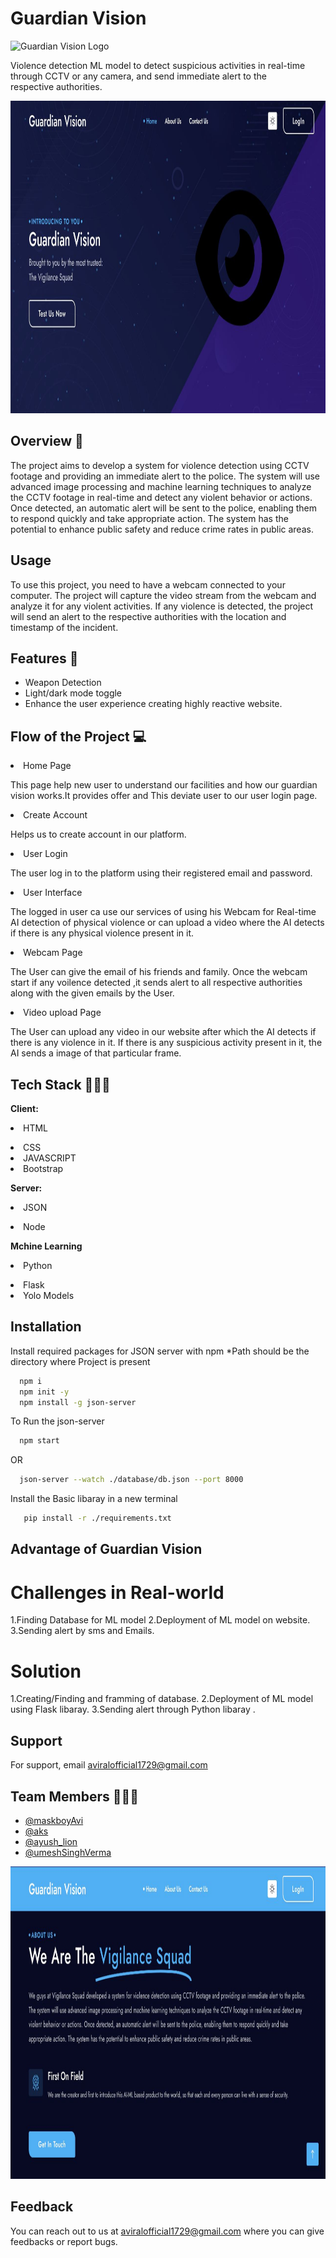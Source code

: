 # Guardian Vision

<p> <img src="https://user-images.githubusercontent.com/124444723/233845771-bd346166-71c1-4213-a015-9ce94515c755.jpg" alt="Guardian Vision Logo" width="100px" height="100px" style="background: #fff;"> </p>

<p> Violence detection ML model to detect suspicious activities in real-time through CCTV or any camera, and send immediate alert to the respective authorities. </p>

 <img src="static\images\WhatsApp Image 2023-04-24 at 01.06.23.jpg" width="900px" height="500p">

## Overview 🤖

The project aims to develop a system for violence detection using CCTV footage and providing an immediate alert to the police. The system will use advanced image processing and machine learning techniques to analyze the CCTV footage in real-time and detect any violent behavior or actions. Once detected, an automatic alert will be sent to the police, enabling them to respond quickly and take appropriate action. The system has the potential to enhance public safety and reduce crime rates in public areas.

## Usage

To use this project, you need to have a webcam connected to your computer. The project will capture the video stream from the webcam and analyze it for any violent activities. If any violence is detected, the project will send an alert to the respective authorities with the location and timestamp of the incident.

## Features 🦾

- Weapon Detection
- Light/dark mode toggle
- Enhance the user experience creating highly reactive website.

## Flow of the Project 💻

<li>  Home Page</li>  
 <p>This page help new user to understand our facilities and how our guardian vision works.It provides offer and This deviate user to our 
 user login page.</p>

<li>  Create Account</li>  
<p> Helps us to create account  in our platform.</p>

<li>  User Login</li>  
<p>The user log in to the platform using their registered email and password.</p>

<li>  User Interface</li>  
<p>The logged in user ca use our services of using his Webcam for Real-time AI detection of physical violence or can upload a video where the AI detects if there is any physical violence present in it.</p>

<li>  Webcam Page</li>  
<p>The User can give the email of his friends and family. Once the webcam start if any voilence detected ,it sends alert to all respective authorities along with the given emails by the User.</p>

<li>  Video upload Page</li>  
<p>The User can upload any video in our website after which the AI detects if there is any violence in it. If there is any suspicious activity present in it, the AI sends a image of that particular frame.</p>

## Tech Stack 🧑🏻‍💻

**Client:** <li>HTML</li>  
 <li>CSS</li>  
 <li>JAVASCRIPT</li>  
 <li>Bootstrap</li>

**Server:** <li> JSON</li>  
 <li> Node</li>

**Mchine Learning** <li> Python </li>
<li> Flask </li>  
<li> Yolo Models </li>

## Installation

Install required packages for JSON server with npm \*Path should be the directory where Project is present

```bash
  npm i
  npm init -y
  npm install -g json-server
```

To Run the json-server

```bash
  npm start
```
OR
```bash
  json-server --watch ./database/db.json --port 8000
```

Install the Basic libaray in a new terminal

```bash
   pip install -r ./requirements.txt
```

## Advantage of Guardian Vision

# Challenges in Real-world

1.Finding Database for ML model
2.Deployment of ML model on website.
3.Sending alert by sms and Emails.

# Solution

1.Creating/Finding and framming of database.
2.Deployment of ML model using Flask libaray.
3.Sending alert through Python libaray .

## Support

For support, email aviralofficial1729@gmail.com

## Team Members 🧑‍🤝‍🧑

- [@maskboyAvi](https://github.com/maskboyAvi)
- [@aks](https://github.com/atharvsawant2003)
- [@ayush_lion](https://github.com/Ayushlion8)
- [@umeshSinghVerma](https://github.com/umeshSinghVerma)

 <img src="static\images\WhatsApp Image 2023-04-24 at 01.07.02.jpg" width="900px" height="500p">

## Feedback

You can reach out to us at aviralofficial1729@gmail.com where you can give feedbacks or report bugs.
